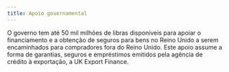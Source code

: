 ```yaml
---
title: Apoio governamental
---
```


O governo tem até 50 mil milhões de libras disponíveis para apoiar o financiamento e a obtenção de seguros para bens no Reino Unido a serem encaminhados para compradores fora do Reino Unido. Este apoio assume a forma de garantias, seguros e empréstimos emitidos pela agência de crédito à exportação, a UK Export Finance.